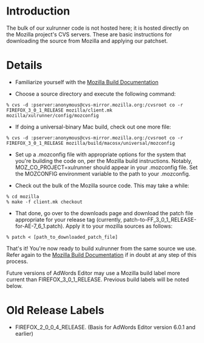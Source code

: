 # Introduction #

The bulk of our xulrunner code is not hosted here; it is hosted directly on the Mozilla project's CVS servers. These are basic instructions for downloading the source from Mozilla and applying our patchset.


# Details #

  * Familiarize yourself with the [Mozilla Build Documentation](http://developer.mozilla.org/en/docs/Build_Documentation)

  * Choose a source directory and execute the following command:

```
% cvs -d :pserver:anonymous@cvs-mirror.mozilla.org:/cvsroot co -r FIREFOX_3_0_1_RELEASE mozilla/client.mk mozilla/xulrunner/config/mozconfig
```

  * If doing a universal-binary Mac build, check out one more file:

```
% cvs -d :pserver:anonymous@cvs-mirror.mozilla.org:/cvsroot co -r FIREFOX_3_0_1_RELEASE mozilla/build/macosx/universal/mozconfig
```

  * Set up a .mozconfig file with appropriate options for the system that you're building the code on, per the Mozilla build instructions. Notably, MOZ\_CO\_PROJECT=xulrunner should appear in your .mozconfig file. Set the MOZCONFIG environment variable to the path to your .mozconfig.

  * Check out the bulk of the Mozilla source code. This may take a while:

```
% cd mozilla
% make -f client.mk checkout
```

  * That done, go over to the downloads page and download the patch file appropriate for your release tag (currently, patch-to-FF\_3\_0\_1\_RELEASE-for-AE-7\_6\_1.patch). Apply it to your mozilla sources as follows:

```
% patch < [path_to_downloaded_patch_file]
```

That's it! You're now ready to build xulrunner from the same source we use. Refer again to the [Mozilla Build Documentation](http://developer.mozilla.org/en/docs/Build_Documentation) if in doubt at any step of this process.

Future versions of AdWords Editor may use a Mozilla build label more current than FIREFOX\_3\_0\_1\_RELEASE. Previous build labels will be noted below.

# Old Release Labels #

  * FIREFOX\_2\_0\_0\_4\_RELEASE. (Basis for AdWords Editor version 6.0.1 and earlier)